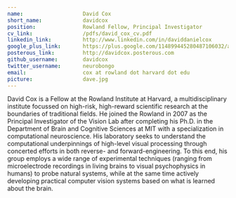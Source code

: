 ```yaml
---
name:                   David Cox
short_name:             davidcox
position:               Rowland Fellow, Principal Investigator
cv_link:                /pdfs/david_cox_cv.pdf
linkedin_link:          http://www.linkedin.com/in/daviddanielcox
google_plus_link:       https://plus.google.com/114899445280487106032/about
posterous_link:         http://davidcox.posterous.com
github_username:        davidcox
twitter_username:       neurobongo
email:                  cox at rowland dot harvard dot edu
picture:                dave.jpg
---
```



David Cox is a Fellow at the Rowland Institute at Harvard, a multidisciplinary institute focussed on high-risk, high-reward scientific research at the boundaries of traditional fields. He joined the Rowland in 2007 as the Principal Investigator of the Vision Lab after completing his Ph.D. in the Department of Brain and Cognitive Sciences at MIT with a specialization in computational neuroscience.  His laboratory seeks to understand the computational underpinnings of high-level visual processing through concerted efforts in both reverse- and forward-engineering.  To this end, his group employs a wide range of experimental techniques (ranging from microelectrode recordings in living brains to visual psychophysics in humans) to probe natural systems, while at the same time actively developing practical computer vision systems based on what is learned about the brain.
